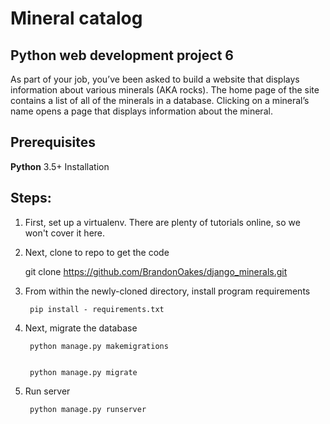# Mineral catalog

## Python web development project 6

As part of your job, you’ve been asked to build a website that displays information about various minerals (AKA rocks). The home page of the site contains a list of all of the minerals in a database. Clicking on a mineral’s name opens a page that displays information about the mineral.


## Prerequisites


**Python** 3.5+ Installation


## Steps:


1. First, set up a virtualenv. There are plenty
of tutorials online, so we won't cover it here.


2. Next, clone to repo to get the code

   
   git clone https://github.com/BrandonOakes/django_minerals.git


3. From within the newly-cloned directory, install program requirements


    	pip install - requirements.txt


4. Next, migrate the database


    	python manage.py makemigrations


    	python manage.py migrate


5. Run server


    	python manage.py runserver
